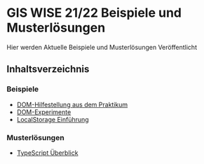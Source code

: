 # GIS WISE 21/22 Beispiele und Musterlösungen
 Hier werden Aktuelle Beispiele und Musterlösungen Veröffentlicht
 
## Inhaltsverzeichnis
### Beispiele
* [DOM-Hilfestellung aus dem Praktikum](https://github.com/PhilippOesch/GIS-Beispiele-und-Musterl-sungen/tree/main/DOM-Hilfestellung)
* [DOM-Experimente](https://github.com/PhilippOesch/GIS-Beispiele-und-Musterl-sungen/tree/main/GIS-DOM-Experimente)
* [LocalStorage Einführung](https://github.com/PhilippOesch/GIS-Beispiele-und-Musterloesungen/tree/main/LocalStorage%20Hilfestellung)

### Musterlösungen

* [TypeScript Überblick](https://github.com/PhilippOesch/GIS-Beispiele-und-Musterloesungen/tree/main/Überblick)
